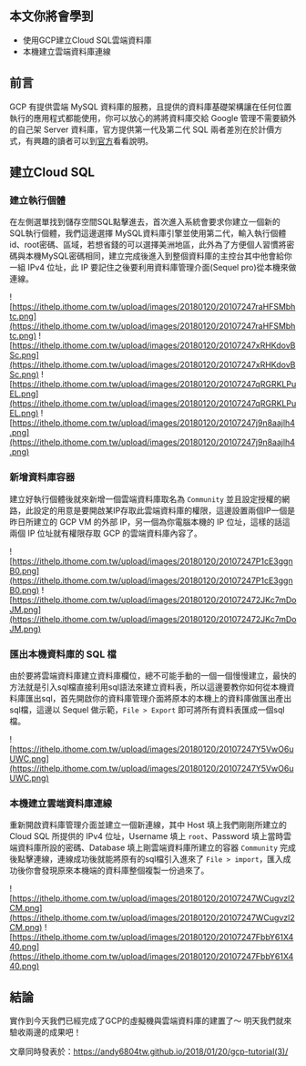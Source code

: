 ## 本文你將會學到
- 使用GCP建立Cloud SQL雲端資料庫
- 本機建立雲端資料庫連線

## 前言
GCP 有提供雲端 MySQL 資料庫的服務，且提供的資料庫基礎架構讓在任何位置執行的應用程式都能使用，你可以放心的將將資料庫交給 Google 管理不需要額外的自己架 Server 資料庫，官方提供第一代及第二代 SQL 兩者差別在於計價方式，有興趣的讀者可以到[官方](https://cloud.google.com/sql/?hl=zh-tw)看看說明。

## 建立Cloud SQL

### 建立執行個體
在左側選單找到儲存空間SQL點擊進去，首次進入系統會要求你建立一個新的 SQL執行個體，我們這邊選擇 MySQL資料庫引擎並使用第二代，輸入執行個體id、root密碼、區域，若想省錢的可以選擇美洲地區，此外為了方便個人習慣將密碼與本機MySQL密碼相同，建立完成後進入到整個資料庫的主控台其中他會給你一組 IPv4 位址，此 IP 要記住之後要利用資料庫管理介面(Sequel pro)從本機來做連線。

![https://ithelp.ithome.com.tw/upload/images/20180120/20107247raHFSMbhtc.png](https://ithelp.ithome.com.tw/upload/images/20180120/20107247raHFSMbhtc.png)
![https://ithelp.ithome.com.tw/upload/images/20180120/20107247xRHKdovBSc.png](https://ithelp.ithome.com.tw/upload/images/20180120/20107247xRHKdovBSc.png)
![https://ithelp.ithome.com.tw/upload/images/20180120/20107247qRGRKLPuEL.png](https://ithelp.ithome.com.tw/upload/images/20180120/20107247qRGRKLPuEL.png)
![https://ithelp.ithome.com.tw/upload/images/20180120/20107247j9n8aajlh4.png](https://ithelp.ithome.com.tw/upload/images/20180120/20107247j9n8aajlh4.png)

### 新增資料庫容器
建立好執行個體後就來新增一個雲端資料庫取名為 `Community` 並且設定授權的網路，此設定的用意是要開啟某IP存取此雲端資料庫的權限，這邊設置兩個IP一個是昨日所建立的 GCP VM 的外部 IP，另一個為你電腦本機的 IP 位址，這樣的話這兩個 IP 位址就有權限存取 GCP 的雲端資料庫內容了。

![https://ithelp.ithome.com.tw/upload/images/20180120/20107247P1cE3ggnB0.png](https://ithelp.ithome.com.tw/upload/images/20180120/20107247P1cE3ggnB0.png)
![https://ithelp.ithome.com.tw/upload/images/20180120/201072472JKc7mDoJM.png](https://ithelp.ithome.com.tw/upload/images/20180120/201072472JKc7mDoJM.png)

### 匯出本機資料庫的 SQL 檔
由於要將雲端資料庫建立資料庫欄位，總不可能手動的一個一個慢慢建立，最快的方法就是引入sql檔直接利用sql語法來建立資料表，所以這邊要教你如何從本機資料庫匯出sql，首先開啟你的資料庫管理介面將原本的本機上的資料庫做匯出產出sql檔，這邊以 Sequel 做示範，`File > Export` 即可將所有資料表匯成一個sql檔。

![https://ithelp.ithome.com.tw/upload/images/20180120/20107247Y5VwO6uUWC.png](https://ithelp.ithome.com.tw/upload/images/20180120/20107247Y5VwO6uUWC.png)

### 本機建立雲端資料庫連線
重新開啟資料庫管理介面並建立一個新連線，其中 Host 填上我們剛剛所建立的 Cloud SQL 所提供的 IPv4 位址，Username 填上 `root`、Password 填上當時雲端資料庫所設的密碼、Database 填上剛雲端資料庫所建立的容器 `Community` 完成後點擊連線，連線成功後就能將原有的sql檔引入進來了 `File > import`，匯入成功後你會發現原來本機端的資料庫整個複製一份過來了。

![https://ithelp.ithome.com.tw/upload/images/20180120/20107247WCugvzl2CM.png](https://ithelp.ithome.com.tw/upload/images/20180120/20107247WCugvzl2CM.png)
![https://ithelp.ithome.com.tw/upload/images/20180120/20107247FbbY61X440.png](https://ithelp.ithome.com.tw/upload/images/20180120/20107247FbbY61X440.png)


## 結論
實作到今天我們已經完成了GCP的虛擬機與雲端資料庫的建置了～
明天我們就來驗收兩邊的成果吧！


文章同時發表於：https://andy6804tw.github.io/2018/01/20/gcp-tutorial(3)/
